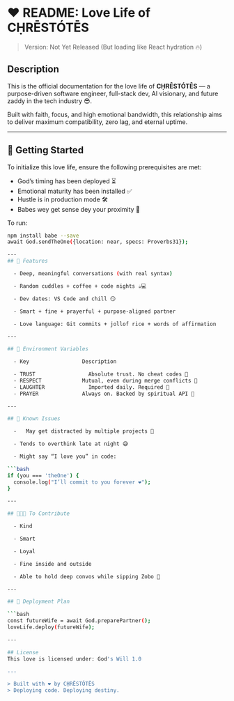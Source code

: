 # ❤️ README: Love Life of CḤRĒSTÓTĒS

> Version: Not Yet Released (But loading like React hydration 🔥)

## Description

This is the official documentation for the love life of **CḤRĒSTÓTĒS** — a purpose-driven software engineer, full-stack dev, AI visionary, and future zaddy in the tech industry 😎.

Built with faith, focus, and high emotional bandwidth, this relationship aims to deliver maximum compatibility, zero lag, and eternal uptime.

---

## 🚀 Getting Started

To initialize this love life, ensure the following prerequisites are met:

- God’s timing has been deployed ⏳
- Emotional maturity has been installed ✅
- Hustle is in production mode 🛠️
- Babes wey get sense dey your proximity 🤭

To run:

```bash
npm install babe --save
await God.sendTheOne({location: near, specs: Proverbs31});

---
## 💖 Features

  - Deep, meaningful conversations (with real syntax)

  - Random cuddles + coffee + code nights ☕💻

  - Dev dates: VS Code and chill 😏

  - Smart + fine + prayerful + purpose-aligned partner

  - Love language: Git commits + jollof rice + words of affirmation

---

## 🔐 Environment Variables

  - Key	                Description

  - TRUST	              Absolute trust. No cheat codes 🚫
  - RESPECT	            Mutual, even during merge conflicts 🤝
  - LAUGHTER	          Imported daily. Required 💯
  - PRAYER	            Always on. Backed by spiritual API 🙏

---

## 🧠 Known Issues

  -   May get distracted by multiple projects 🤹

  - Tends to overthink late at night 😅

  - Might say “I love you” in code:

```bash
if (you === 'theOne') {
  console.log("I’ll commit to you forever ❤️");
}

---

## 👩🏾‍💻 To Contribute

  - Kind

  - Smart

  - Loyal

  - Fine inside and outside

  - Able to hold deep convos while sipping Zobo 🧃

---

## 🛐 Deployment Plan

```bash
const futureWife = await God.preparePartner();
loveLife.deploy(futureWife);

---

## License
This love is licensed under: God's Will 1.0

---

> Built with ❤ by CḤRĒSTÓTĒS
> Deploying code. Deploying destiny.